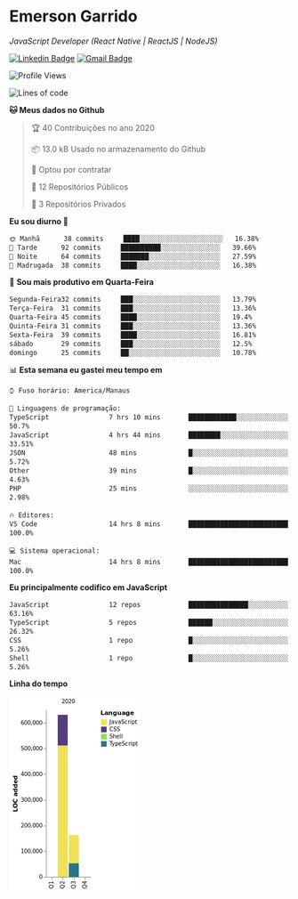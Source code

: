 # Emerson **Garrido**

*JavaScript Developer (React Native | ReactJS | NodeJS)*

[![Linkedin Badge](https://img.shields.io/badge/-Emerson%20Garrido-201B2D?style=flat-square&logo=Linkedin&logoColor=white&link=https://www.linkedin.com/in/emersongarrido/)](https://www.linkedin.com/in/emersongarrido/) 
[![Gmail Badge](https://img.shields.io/badge/-suportegarrido@gmail.com-201B2D?style=flat-square&logo=Gmail&logoColor=white&link=mailto:suportegarrido@gmail.com)](mailto:suportegarrido@gmail.com)


<!--START_SECTION:waka-->
![Profile Views](http://img.shields.io/badge/Visualizac%C3%B5es%20do%20perfil-0-blue)

![Lines of code](https://img.shields.io/badge/Desde%20o%20Hello%20World%20eu%20escrevi-1.5%20million%20linhas%20de%20c%C3%B3digo-blue)

**🐱 Meus dados no Github** 

> 🏆 40 Contribuições no ano 2020
 > 
> 📦 13.0 kB Usado no armazenamento do Github 
 > 
> 💼 Optou por contratar
 > 
> 📜 12 Repositórios Públicos
 > 
> 🔑 3 Repositórios Privados 

**Eu sou diurno 🐤** 

```text
🌞 Manhã      38 commits     ████░░░░░░░░░░░░░░░░░░░░░   16.38% 
🌆 Tarde      92 commits     ██████████░░░░░░░░░░░░░░░   39.66% 
🌃 Noite      64 commits     ███████░░░░░░░░░░░░░░░░░░   27.59% 
🌙 Madrugada  38 commits     ████░░░░░░░░░░░░░░░░░░░░░   16.38%

```
📅 **Sou mais produtivo em Quarta-Feira** 

```text
Segunda-Feira32 commits     ███░░░░░░░░░░░░░░░░░░░░░░   13.79% 
Terça-Feira  31 commits     ███░░░░░░░░░░░░░░░░░░░░░░   13.36% 
Quarta-Feira 45 commits     ████░░░░░░░░░░░░░░░░░░░░░   19.4% 
Quinta-Feira 31 commits     ███░░░░░░░░░░░░░░░░░░░░░░   13.36% 
Sexta-Feira  39 commits     ████░░░░░░░░░░░░░░░░░░░░░   16.81% 
sábado       29 commits     ███░░░░░░░░░░░░░░░░░░░░░░   12.5% 
domingo      25 commits     ██░░░░░░░░░░░░░░░░░░░░░░░   10.78%

```


📊 **Esta semana eu gastei meu tempo em** 

```text
⌚︎ Fuso horário: America/Manaus

💬 Linguagens de programação: 
TypeScript               7 hrs 10 mins       ████████████░░░░░░░░░░░░░   50.7% 
JavaScript               4 hrs 44 mins       ████████░░░░░░░░░░░░░░░░░   33.51% 
JSON                     48 mins             █░░░░░░░░░░░░░░░░░░░░░░░░   5.72% 
Other                    39 mins             █░░░░░░░░░░░░░░░░░░░░░░░░   4.63% 
PHP                      25 mins             ░░░░░░░░░░░░░░░░░░░░░░░░░   2.98%

🔥 Editores: 
VS Code                  14 hrs 8 mins       █████████████████████████   100.0%

💻 Sistema operacional: 
Mac                      14 hrs 8 mins       █████████████████████████   100.0%

```

**Eu principalmente codifico em JavaScript** 

```text
JavaScript               12 repos            ███████████████░░░░░░░░░░   63.16% 
TypeScript               5 repos             ██████░░░░░░░░░░░░░░░░░░░   26.32% 
CSS                      1 repo              █░░░░░░░░░░░░░░░░░░░░░░░░   5.26% 
Shell                    1 repo              █░░░░░░░░░░░░░░░░░░░░░░░░   5.26%

```


**Linha do tempo**

![Chart not found](https://github.com/EmersonGarrido/EmersonGarrido/blob/master/charts/bar_graph.png) 


<!--END_SECTION:waka-->
